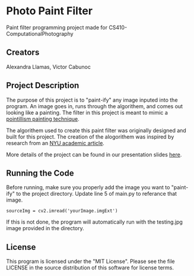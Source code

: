 # Photo Paint Filter
Paint filter programming project made for CS410-ComputationalPhotography

## Creators
Alexandra Llamas, Victor Cabunoc

## Project Description
The purpose of this project is to "paint-ify" any image inputed into the program. An image goes in, runs through the algorithem, and comes out looking like a painting. The filter in this project is meant to mimic a [pointillism painting technique](https://en.wikipedia.org/wiki/Pointillism).

The algorithem used to create this paint filter was originally designed and built for this project. The creation of the alogorithem was inspired by research from an [NYU academic article](https://www.mrl.nyu.edu/publications/painterly98/hertzmann-siggraph98.pdf).

More details of the project can be found in our presentation slides [here](https://docs.google.com/presentation/d/e/2PACX-1vRfP7LQ6wCQURrrOj1DBEXZB11P9NosAy_BzbMuIBd9FL1vWTB3wTARsHWJvEKuLFB8CdTkKrlm6iIx/pub?start=false&loop=false&delayms=3000&slide=id.g5af439a97a_3_18).

## Running the Code
Before running, make sure you properly add the image you want to "paint-ify" to the project directory. Update line 5 of main.py to referance that image.

```
sourceImg = cv2.imread('yourImage.imgExt')
```
If this is not done, the program will automatically run with the testing.jpg image provided in the directory.

## License
This program is licensed under the "MIT License". Please see the file LICENSE in the source distribution of this software for license terms.
